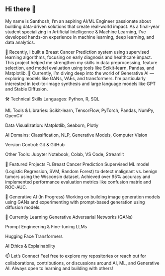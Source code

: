 ## Hi there 👋

My name is Santhosh, I’m an aspiring AI/ML Engineer passionate about building data-driven solutions that create real-world impact. As a final-year student specializing in Artificial Intelligence & Machine Learning, I’ve developed hands-on experience in machine learning, deep learning, and data analytics. 

🔬 Recently, I built a Breast Cancer Prediction system using supervised learning algorithms, focusing on early diagnosis and healthcare impact. This project helped me strengthen my skills in data preprocessing, feature selection, and model evaluation using tools like Scikit-learn, Pandas, and Matplotlib.
🧠 Currently, I’m diving deep into the world of Generative AI — exploring models like GANs, VAEs, and transformers. I'm particularly interested in text-to-image synthesis and large language models like GPT and Stable Diffusion.

🛠️ Technical Skills
Languages: Python, R, SQL

ML Tools & Libraries: Scikit-learn, TensorFlow, PyTorch, Pandas, NumPy, OpenCV

Data Visualization: Matplotlib, Seaborn, Plotly

AI Domains: Classification, NLP, Generative Models, Computer Vision

Version Control: Git & GitHub

Other Tools: Jupyter Notebook, Colab, VS Code, Streamlit

📌 Featured Projects
🔍 Breast Cancer Prediction
Supervised ML model (Logistic Regression, SVM, Random Forest) to detect malignant vs. benign tumors using the Wisconsin dataset. Achieved over 95% accuracy and implemented performance evaluation metrics like confusion matrix and ROC-AUC.

🎨 Generative AI (In Progress)
Working on building image generation models using GANs and experimenting with prompt-based generation using diffusion models.

🌱 Currently Learning
Generative Adversarial Networks (GANs)

Prompt Engineering & Fine-tuning LLMs

Hugging Face Transformers

AI Ethics & Explainability

📫 Let’s Connect
Feel free to explore my repositories or reach out for collaborations, contributions, or discussions around AI, ML, and Generative AI. Always open to learning and building with others!


<!--
**SanthuPeddanagolla/SanthuPeddanagolla** is a ✨ _special_ ✨ repository because its `README.md` (this file) appears on your GitHub profile.

Here are some ideas to get you started:

- 🔭 I’m currently working on ...
- 🌱 I’m currently learning ...
- 👯 I’m looking to collaborate on ...
- 🤔 I’m looking for help with ...
- 💬 Ask me about ...
- 📫 How to reach me: ...
- 😄 Pronouns: ...
- ⚡ Fun fact: ...
-->
